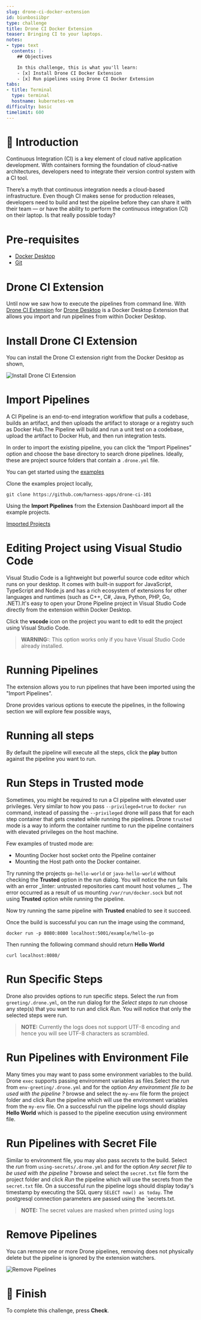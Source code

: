 ```yaml
---
slug: drone-ci-docker-extension
id: biunbosiibpr
type: challenge
title: Drone CI Docker Extension
teaser: Bringing CI to your laptops.
notes:
- type: text
  contents: |-
    ## Objectives

    In this challenge, this is what you'll learn:
    - [x] Install Drone CI Docker Extension
    - [x] Run pipelines using Drone CI Docker Extension
tabs:
- title: Terminal
  type: terminal
  hostname: kubernetes-vm
difficulty: basic
timelimit: 600
---
```


👋 Introduction
===============

Continuous Integration (CI) is a key element of cloud native application development. With containers forming the foundation of cloud-native architectures, developers need to integrate their version control system with a CI tool.

There’s a myth that continuous integration needs a cloud-based infrastructure. Even though CI makes sense for production releases, developers need to build and test the pipeline before they can share it with their team — or have the ability to perform the continuous integration (CI) on their laptop. Is that really possible today?

Pre-requisites
===============

* [Docker Desktop](https://www.docker.com/products/docker-desktop/)
* [Git](https://git-scm.org/)

Drone CI Extension
==================

Until now we saw how to execute the pipelines from command line. With [Drone CI Extension](https://hub.docker.com/extensions/drone/drone-ci-docker-extension) for [Drone Desktop](https://docs.docker.com/desktop/extensions/) is a Docker Desktop Extension that allows you import and run pipelines from within Docker Desktop.

Install Drone CI Extension
==========================

You can install the Drone CI extension right from the Docker Desktop as shown,

![Install Drone CI Extension](../assets/install-drone-ci-extn.gif)

Import Pipelines
================

A CI Pipeline is an end-to-end integration workflow that pulls a codebase, builds an artifact, and then uploads the artifact to storage or a registry such as Docker Hub.The Pipeline will build and run a unit test on a codebase, upload the artifact to Docker Hub, and then run integration tests.

In order to import the existing pipeline, you can click the “Import Pipelines” option and choose the base directory to search drone pipelines. Ideally, these are project source folders that contain a `.drone.yml` file.

You can get started using the [examples](https://github.com/harness-apps/drone-ci-101-examples)

Clone the examples project locally,

```shell
git clone https://github.com/harness-apps/drone-ci-101
```

Using the **Import Pipelines** from the Extension Dashboard import all the example projects.

[Imported Projects](../assets/imported_examples.png)

Editing Project using Visual Studio Code
========================================

Visual Studio Code is a lightweight but powerful source code editor which runs on your desktop. It comes with built-in support for JavaScript, TypeScript and Node.js and has a rich ecosystem of extensions for other languages and runtimes (such as C++, C#, Java, Python, PHP, Go, .NET).It's easy to open your Drone Pipeline project in Visual Studio Code directly from the extension within Docker Desktop.

Click the **vscode** icon on the project you want to edit to edit the project using Visual Studio Code.

> **WARNING:**: This option works only if you have Visual Studio Code already installed.

Running Pipelines
==================

The extension allows you to run pipelines that have been imported using the "Import Pipelines".

Drone provides various options to execute the pipelines, in the following section we will explore few possible ways,

Running all steps
==================

By default the pipeline will execute all the steps, click the **play** button against the pipeline you want to run.

Run Steps in Trusted mode
=========================

Sometimes, you might be required to run a CI pipeline with elevated user privileges. Very similar to how you pass `--privileged=true` to `docker run` command, instead of passing the `--privileged` drone will pass that for each step container that gets created while running the pipelines.
Drone `trusted` mode is a way to inform the container runtime to run the pipeline containers with elevated privileges on the host machine.

Few examples of trusted mode are:

* Mounting Docker host socket onto the Pipeline container
* Mounting the Host path onto the Docker container.

Try running the projects `go-hello-world` or `java-hello-world` without checking the **Trusted** option in the run dialog. You will notice the run fails with an error _linter: untrusted repositories cant mount host volumes _. The error occurred as a result of us mounting `/var/run/docker.sock` but not using **Trusted** option while running the pipeline.

Now try running the same pipeline with **Trusted** enabled to see it succeed.

Once the build is successful you can run the image using the command,

```shell
docker run -p 8080:8080 localhost:5001/example/hello-go
```

Then running the following command should return **Hello World**

```shell
curl localhost:8080/
```

Run Specific Steps
==================

Drone also provides options to run specific steps. Select the *run* from `greeting/.drone.yml`, on the run dialog for the *Select steps to run*  choose any step(s) that you want to run and click *Run*. You will notice that only the selected steps were run.

>**NOTE:** Currently the logs does not support UTF-8 encoding and hence you will see UTF-8 characters as scrambled.

Run Pipelines with Environment File
===================================

Many times you may want to pass some environment variables to the build. Drone `exec` supports passing environment variables as files.Select the *run* from `env-greeting/.drone.yml` and for the option *Any environment file to be used with the pipeline ?* browse and select the `my-env` file form the project folder and click *Run* the pipeline which will use the environment variables from the `my-env` file. On a successful run the pipeline logs should display **Hello World** which is passed to the pipeline execution using environment file.

Run Pipelines with Secret File
==============================

Similar to environment file, you may also pass *secrets* to the build. Select the *run* from `using-secrets/.drone.yml` and for the option *Any secret file to be used with the pipeline ?* browse and select the `secret.txt` file form the project folder and click *Run* the pipeline which will use the secrets from the `secret.txt` file. On a successful run the pipeline logs should display today's timestamp by executing the SQL query `SELECT now() as today`. The postgresql connection parameters are passed using the `secrets.txt.

>**NOTE:** The secret values are masked when printed using logs

Remove Pipelines
================

You can remove one or more Drone pipelines, removing does not physically delete but the pipeline is ignored by the extension watchers.

![Remove Pipelines](../assets/drone_desktop_feature_remove_pipelines.gif)

🏁 Finish
=========

To complete this challenge, press **Check**.
